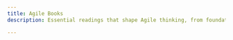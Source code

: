 ```yaml
---
title: Agile Books
description: Essential readings that shape Agile thinking, from foundational principles to advanced practices.

---
```


